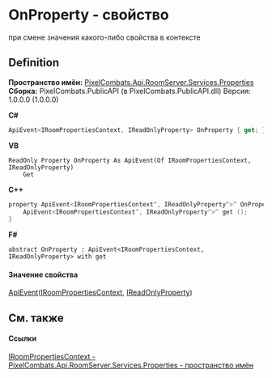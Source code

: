 # OnProperty - свойство


при смене значения какого-либо свойства в контексте



## Definition
**Пространство имён:** <a href="7a6d0ac1-2a42-0f0a-dc90-e72ae4f99370">PixelCombats.Api.RoomServer.Services.Properties</a>  
**Сборка:** PixelCombats.PublicAPI (в PixelCombats.PublicAPI.dll) Версия: 1.0.0.0 (1.0.0.0)

**C#**
``` C#
ApiEvent<IRoomPropertiesContext, IReadOnlyProperty> OnProperty { get; }
```
**VB**
``` VB
ReadOnly Property OnProperty As ApiEvent(Of IRoomPropertiesContext, IReadOnlyProperty)
	Get
```
**C++**
``` C++
property ApiEvent<IRoomPropertiesContext^, IReadOnlyProperty^>^ OnProperty {
	ApiEvent<IRoomPropertiesContext^, IReadOnlyProperty^>^ get ();
}
```
**F#**
``` F#
abstract OnProperty : ApiEvent<IRoomPropertiesContext, IReadOnlyProperty> with get
```



#### Значение свойства
<a href="2c6ab617-976d-ae51-82f2-7621fc7e18d9">ApiEvent</a>(<a href="d465d6cf-f470-af1b-6def-5670138efd9d">IRoomPropertiesContext</a>, <a href="f6a49c5a-4951-c094-ef7e-66a1e82d853b">IReadOnlyProperty</a>)

## См. также


#### Ссылки
<a href="d465d6cf-f470-af1b-6def-5670138efd9d">IRoomPropertiesContext - </a>  
<a href="7a6d0ac1-2a42-0f0a-dc90-e72ae4f99370">PixelCombats.Api.RoomServer.Services.Properties - пространство имён</a>  
